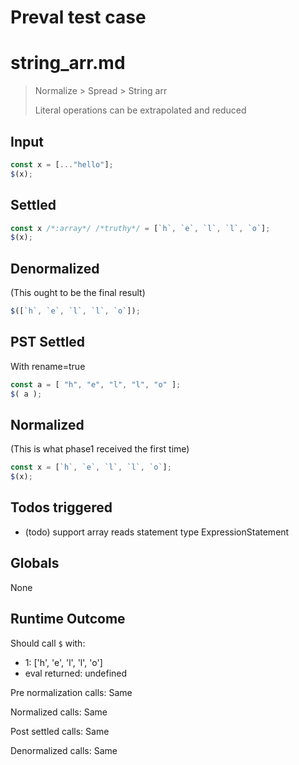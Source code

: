 # Preval test case

# string_arr.md

> Normalize > Spread > String arr
>
> Literal operations can be extrapolated and reduced

## Input

`````js filename=intro
const x = [..."hello"];
$(x);
`````


## Settled


`````js filename=intro
const x /*:array*/ /*truthy*/ = [`h`, `e`, `l`, `l`, `o`];
$(x);
`````


## Denormalized
(This ought to be the final result)

`````js filename=intro
$([`h`, `e`, `l`, `l`, `o`]);
`````


## PST Settled
With rename=true

`````js filename=intro
const a = [ "h", "e", "l", "l", "o" ];
$( a );
`````


## Normalized
(This is what phase1 received the first time)

`````js filename=intro
const x = [`h`, `e`, `l`, `l`, `o`];
$(x);
`````


## Todos triggered


- (todo) support array reads statement type ExpressionStatement


## Globals


None


## Runtime Outcome


Should call `$` with:
 - 1: ['h', 'e', 'l', 'l', 'o']
 - eval returned: undefined

Pre normalization calls: Same

Normalized calls: Same

Post settled calls: Same

Denormalized calls: Same
